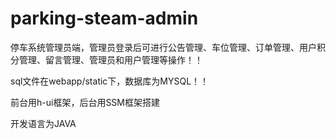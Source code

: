 # parking-steam-admin
停车系统管理员端，管理员登录后可进行公告管理、车位管理、订单管理、用户积分管理、留言管理、管理员和用户管理等操作！！


sql文件在webapp/static下，数据库为MYSQL！！


前台用h-ui框架，后台用SSM框架搭建


开发语言为JAVA


